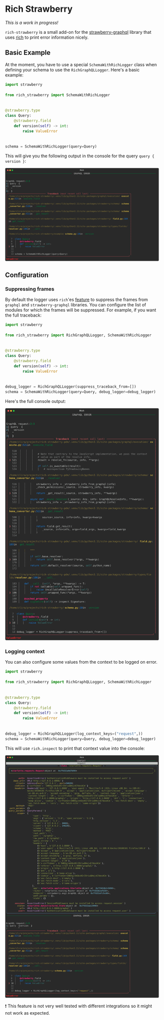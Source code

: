 # Rich Strawberry
_This is a work in progress!_

`rich-strawberry` is a small add-on for the [strawberry-graphql](https://github.com/strawberry-graphql/strawberry) library that uses [rich](https://github.com/Textualize/rich) to print error information nicely.

## Basic Example
At the moment, you have to use a special `SchemaWithRichLogger` class when defining your schema to use the `RichGraphQLLogger`. Here's a basic example:
```python
import strawberry

from rich_strawberry import SchemaWithRichLogger


@strawberry.type
class Query:
    @strawberry.field
    def version(self) -> int:
        raise ValueError


schema = SchemaWithRichLogger(query=Query)
```

This will give you the following output in the console for the query `query { version }`:

![Basic Output](https://github.com/Zlira/rich-strawberry/raw/main/imgs/basic.svg)

## Configuration
### Suppressing frames
By default the logger uses `rich`'es [feature](https://rich.readthedocs.io/en/stable/traceback.html#suppressing-frames) to suppress the frames from `graphql` and `strawberry-graphql` libraries. You can configure the list of modules for which the frames will be suppressed. For example, if you want the full traceback:
```python
import strawberry

from rich_strawberry import RichGraphQLLogger, SchemaWithRichLogger


@strawberry.type
class Query:
    @strawberry.field
    def version(self) -> int:
        raise ValueError


debug_logger = RichGraphQLLogger(suppress_traceback_from=[])
schema = SchemaWithRichLogger(query=Query, debug_logger=debug_logger)
```
Here's the full console output:

![Output Without Frame Suppression](https://github.com/Zlira/rich-strawberry/raw/main/imgs/without_frame_suppression.svg)

### Logging context
You can also configure some values from the context to be logged on error.
```python
import strawberry

from rich_strawberry import RichGraphQLLogger, SchemaWithRichLogger


@strawberry.type
class Query:
    @strawberry.field
    def version(self) -> int:
        raise ValueError


debug_logger = RichGraphQLLogger(log_context_keys=("request",))
schema = SchemaWithRichLogger(query=Query, debug_logger=debug_logger)
```
This will use `rich.inspect` to print that context value into the console:


![Output With Request](https://github.com/Zlira/rich-strawberry/raw/main/imgs/with_request.svg)

❗ This feature is not very well tested with different integrations so it might not work as expected.

